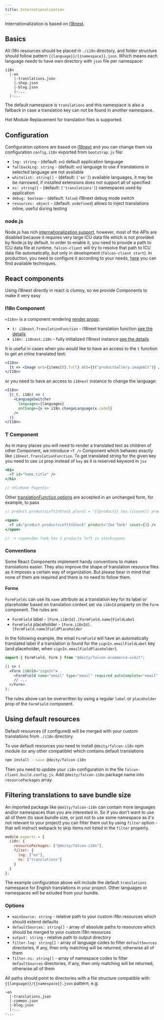 ```yaml
---
title: Internationalization
---
```


Internationalization is based on [i18next](https://www.i18next.com/).

## Basics

All i18n resources should be placed in `./i18n` directory, and folder structure should follow pattern `{{language}}/{{namespace}}.json`. Which means each language needs to have own directory with `json` file per namespace:

```text
i18n
  |-en
    |-translations.json
    |-shop.json
    |-blog.json
    |-...
  |-...
```

The default namespace is `translations` and this namespace is also a fallback in case a translation key can not be found in another namespace.

Hot Module Replacement for translation files is supported.

## Configuration

Configuration options are based on [i18next](https://www.i18next.com/overview/configuration-options) and you can change them via configuration `config.i18n` exported from `bootstrap.js` file:

- `lng: string` - (default: `en`) default application language
- `fallbackLng: string` - (default: `en`) language to use if translations in selected language are not available
- `whitelist: string[]` - (default: `['en']`) available languages, it may be be narrowed, if installed extensions does not support all of specified
- `ns: string[]` - (default: `['translations']`) namespaces used by application
- `debug: boolean` - (default: `false`) i18next debug mode switch
- `resources: object` - (default: `undefined`) allows to inject translations inline, useful during testing

### node.js

Node.js has rich [internationalization support](https://nodejs.org/api/intl.html#intl_internationalization_support), however, most of the APIs are disabled because it requires very large ICU data file which is not provided by Node.js by default. In order to enable it, you need to provide a path to ICU data file at runtime. `falcon-client` will try to resolve that path to ICU data file automatically, but only in development (`falcon-client start`). In production, you need to configure it according to your needs, [here](https://nodejs.org/api/intl.html#intl_providing_icu_data_at_runtime) you can find available techniques.

## React components

Using i18next directly in react is clumsy, so we provide Components to make it very easy

### I18n Component

`<I18n>` is a component rendering [render props](https://reactjs.org/docs/render-props.html):

- `t: i18next.TranslationFunction` - i18next translation function [see the details](https://www.i18next.com/overview/api#t)
- `i18n: i18next.i18n` - fully initialized i18next instance [see the details](https://www.i18next.com/overview/api#api)

It is useful in cases when you would like to have an access to the `t` function to get an inline translated text:

```jsx
<I18n>
  {t => <Image src={items[0].full} alt={t("productGallery.imageAlt")} />}
</I18n>
```

or you need to have an access to `i18next` instance to change the language:

```jsx
<I18n>
  {(_t, i18n) => (
    <LanguageSwitcher
      languages={languages}
      onChange={x => i18n.changeLanguage(x.code)}
    />
  )}
</I18n>
```

### T Component

As in many places you will need to render a translated text as children of other Component, we introduce `<T />` Component which behaves exactly like `i18next.TranslationFunction`. To get translated string for the given key you need to use `id` prop instead of `key` as it is reserved keyword in `jsx`

```jsx
<h1>
  <T id="home.title" />
</h1>

// <h1>Home Page<h1>
```

Other [translationFunction options](https://www.i18next.com/translation-function/essentials#overview-options) are accepted in an unchanged form, for example, to pass

```jsx
// product.productsLeftInStock_plural = "{{product}} has {{count}} products left in stock" */

<span>
  <T id="product.productsLeftInStock" product="Zoe Tank" count={3} />
</span>

// -> <span>Zoe Tank has 3 products left in stock<span>
```

### Conventions

Some React Components implement handy conventions to makes translations easier. They also improve the shape of translation resource files as it imposes a certain way of organization. But please bear in mind that none of them are required and there is no need to follow them.

#### Forms

`FormFields` can use its `name` attribute as a translation key for its label or placeholder based on translation context set via `i18nId` property on the `Form` component. The rules are:

- `FormField` label - `[Form.i18nId].[FormField.name]FieldLabel`
- `FormField` placeholder - `[Form.i18nId].[FormField.name]FieldPlaceholder`

In the following example, the email `FormField` will have an automatically translated label if a translation is found for the `signIn.emailFieldLabel` key (and placeholder, when `signIn.emailFieldPlaceholder`).

```jsx
import { FormField, Form } from "@deity/falcon-ecommerce-uikit";

() => (
  <Form i18nId="signIn">
    <FormField name="email" type="email" required autoComplete="email" />
    // ...
  </Form>
);
```

The rules above can be overwritten by using a regular `label` or `placeholder` prop of the `FormField` component.

## Using default resources

Default resources (if configured) will be merged with your custom translations from `./i18n` directory.

To use default resources you need to install `@deity/falcon-i18n` npm module (or any other compatible) which contains default translations

```bash
npm install --save @deity/falcon-i18n
```

Then you need to update your `i18n` configuration in the file `falcon-client.build.config.js`. Add `@deity/falcon-i18n` package name into `resourcePackages` array.

## Filtering translations to save bundle size

An imported package like `@deity/falcon-i18n` can contain more languages and/or namespaces than you are interested in. So if you don't want to use all of them (to save bundle size, or just not to use some namespace as it's not relevant to your project) you can filter them out by using `filter` option - that will instruct webpack to skip items not listed in the `filter` property.

```javascript
module.exports = {
  i18n: {
    resourcePackages: ["@deity/falcon-i18n"],
    filter: {
      lng: ["en"],
      ns: ["translations"]
    }
  }
};
```

The example configuration above will include the default `translations` namespace for English translations in your project. Other languages or namespaces will be exluded from your bundle.

### Options

- `mainSource: string` - relative path to your custom i18n resources which should extend defaults
- `defaultSources: string[]` - array of absolute paths to resources which should be merged to your custom i18n resources
- `output: string` - relative path to output directory
- `filter.lng: string[]` - array of language codes to filter `defaultSources` directories, if any, then only matching will be returned, otherwise all of them
- `filter.ns: string[]` - array of namespace codes to filter `defaultSources` directories, if any, then only matching will be returned, otherwise all of them

All paths should point to directories with a file structure compatible with `{{language}}/{{namespace}}.json` pattern, e.g:

```text
-en
  |-translations.json
  |-common.json
  |-blog.json
  |-...
-...
```
